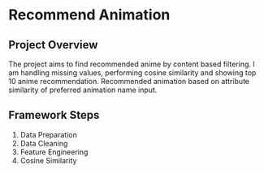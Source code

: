 # Recommend Animation

## Project Overview
The project aims to find recommended anime by content based filtering. I am handling missing values, performing cosine similarity and showing top 10 anime recommendation. Recommended animation based on attribute similarity of preferred animation name input.

## Framework Steps
1. Data Preparation
2. Data Cleaning
3. Feature Engineering
5. Cosine Similarity
